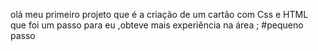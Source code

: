 olá meu primeiro projeto que é a criação de um cartão com Css e HTML que foi um passo para eu ,obteve mais experiência na área ; #pequeno passo 